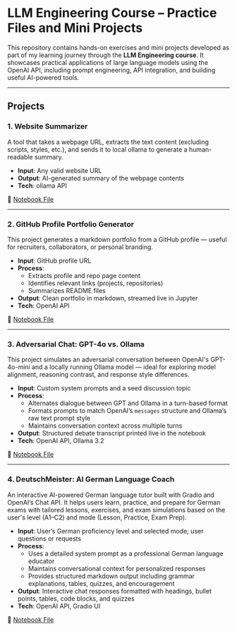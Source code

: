 # LLM Engineering Course – Practice Files and Mini Projects

This repository contains hands-on exercises and mini projects developed as part of my learning journey through the **LLM Engineering course**. It showcases practical applications of large language models using the OpenAI API, including prompt engineering, API integration, and building useful AI-powered tools.

---

## Projects

### 1. Website Summarizer

A tool that takes a webpage URL, extracts the text content (excluding scripts, styles, etc.), and sends it to local ollama to generate a human-readable summary.

- **Input**: Any valid website URL
- **Output**: AI-generated summary of the webpage contents
- **Tech**: ollama API

📄 [Notebook File](./Week%201/Website%20Summarization.ipynb)

---

### 2. GitHub Profile Portfolio Generator

This project generates a markdown portfolio from a GitHub profile — useful for recruiters, collaborators, or personal branding.

- **Input**: GitHub profile URL
- **Process**:
  - Extracts profile and repo page content
  - Identifies relevant links (projects, repositories)
  - Summarizes README files
- **Output**: Clean portfolio in markdown, streamed live in Jupyter
- **Tech**: OpenAI API

📄 [Notebook File](./Week%201/GitHub%20Portfolio.ipynb)

---

### 3. Adversarial Chat: GPT-4o vs. Ollama

This project simulates an adversarial conversation between OpenAI's GPT-4o-mini and a locally running Ollama model — ideal for exploring model alignment, reasoning contrast, and response style differences.

- **Input**: Custom system prompts and a seed discussion topic
- **Process**:
  - Alternates dialogue between GPT and Ollama in a turn-based format
  - Formats prompts to match OpenAI’s `messages` structure and Ollama’s raw text prompt style
  - Maintains conversation context across multiple turns
- **Output**: Structured debate transcript printed live in the notebook
- **Tech**: OpenAI API, Ollama 3.2

📄 [Notebook File](./Week%202/Convo%20Chatbots.ipynb)

---

### 4. DeutschMeister: AI German Language Coach

An interactive AI-powered German language tutor built with Gradio and OpenAI’s Chat API. It helps users learn, practice, and prepare for German exams with tailored lessons, exercises, and exam simulations based on the user's level (A1–C2) and mode (Lesson, Practice, Exam Prep).

- **Input**: User’s German proficiency level and selected mode; user questions or requests
- **Process**:
  - Uses a detailed system prompt as a professional German language educator
  - Maintains conversational context for personalized responses
  - Provides structured markdown output including grammar explanations, tables, quizzes, and encouragement
- **Output**: Interactive chat responses formatted with headings, bullet points, tables, code blocks, and quizzes
- **Tech**: OpenAI API, Gradio UI

📄 [Notebook File](./Week%202/Chatbot%20using%20Gradio.ipynb)